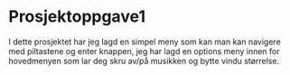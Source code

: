 # Prosjektoppgave1
I dette prosjektet har jeg lagd en simpel meny som kan
man kan navigere med piltastene og enter knappen, jeg har
lagd en options meny innen for hovedmenyen som lar deg skru av/på musikken
og bytte vindu størrelse.
